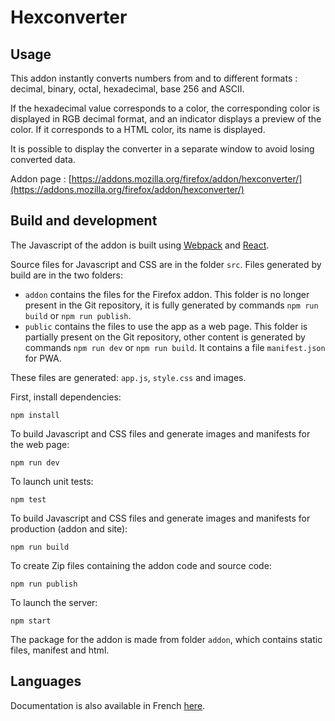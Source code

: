 # Hexconverter

## Usage

This addon instantly converts numbers from and to different formats : decimal, binary, octal, hexadecimal, base 256 and ASCII.

If the hexadecimal value corresponds to a color, the corresponding color is displayed in RGB decimal format, and an indicator displays a preview of the color. If it corresponds to a HTML color, its name is displayed.

It is possible to display the converter in a separate window to avoid losing converted data.

Addon page : [https://addons.mozilla.org/firefox/addon/hexconverter/](https://addons.mozilla.org/firefox/addon/hexconverter/)

## Build and development

The Javascript of the addon is built using [Webpack](https://webpack.js.org) and [React](https://reactjs.org).

Source files for Javascript and CSS are in the folder `src`. 
Files generated by build are in the two folders:
* `addon` contains the files for the Firefox addon. This folder is no longer present in the Git repository, it is fully generated by commands `npm run build` or `npm run publish`.
* `public` contains the files to use the app as a web page. This folder is partially present on the Git repository, other content is generated by commands `npm run dev` or `npm run build`. It contains a file `manifest.json` for PWA.

These files are generated: `app.js`, `style.css` and images.

First, install dependencies:

`npm install`

To build Javascript and CSS files and generate images and manifests for the web page:

`npm run dev`

To launch unit tests:

`npm test`

To build Javascript and CSS files and generate images and manifests for production (addon and site):

`npm run build`

To create Zip files containing the addon code and source code:

`npm run publish`

To launch the server:

`npm start`

The package for the addon is made from folder `addon`, which contains static files, manifest and html.

## Languages

Documentation is also available in French [here](README.fr.md).
